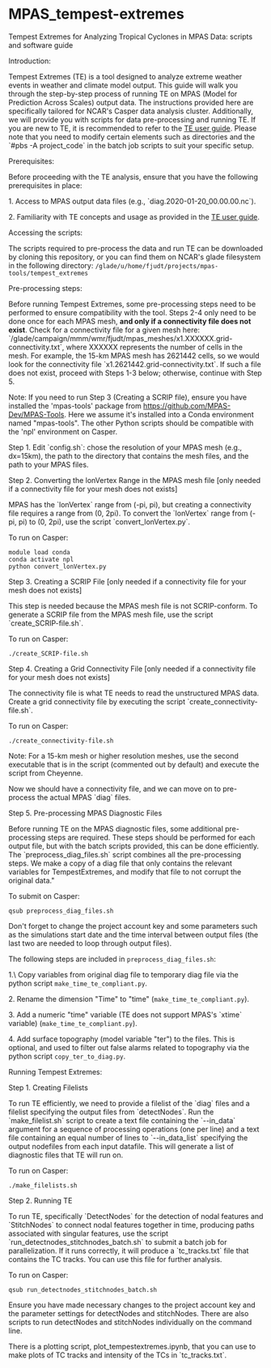 # MPAS_tempest-extremes
Tempest Extremes for Analyzing Tropical Cyclones in MPAS Data: scripts and software guide 

Introduction:

Tempest Extremes (TE) is a tool designed to analyze extreme weather events in weather and climate model output. This guide will walk you through the step-by-step process of running TE on MPAS (Model for Prediction Across Scales) output data. The instructions provided here are specifically tailored for NCAR's Casper data analysis cluster. Additionally, we will provide you with scripts for data pre-processing and running TE. If you are new to TE, it is recommended to refer to the [TE user guide](https://climate.ucdavis.edu/tempestextremes.php). Please note that you need to modify certain elements such as directories and the \`#pbs -A project\_code\` in the batch job scripts to suit your specific setup.

Prerequisites:

Before proceeding with the TE analysis, ensure that you have the following prerequisites in place:

1\. Access to MPAS output data files (e.g., \`diag.2020-01-20\_00.00.00.nc\`).

2\. Familiarity with TE concepts and usage as provided in the [TE user guide](https://climate.ucdavis.edu/tempestextremes.php#DetectNodes).

Accessing the scripts:

The scripts required to pre-process the data and run TE can be downloaded by cloning this repository, or you can find them on NCAR's glade filesystem in the following directory: `/glade/u/home/fjudt/projects/mpas-tools/tempest_extremes`

Pre-processing steps:

Before running Tempest Extremes, some pre-processing steps need to be performed to ensure compatibility with the tool. Steps 2-4 only need to be done once for each MPAS mesh, **and only if a connectivity file does not exist**. Check for a connectivity file for a given mesh here: \`/glade/campaign/mmm/wmr/fjudt/mpas\_meshes/x1.XXXXXX.grid-connectivity.txt\`, where XXXXXX represents the number of cells in the mesh. For example, the 15-km MPAS mesh has 2621442 cells, so we would look for the connectivity file \`x1.2621442.grid-connectivity.txt\`. If such a file does not exist, proceed with Steps 1-3 below; otherwise, continue with Step 5.

Note: If you need to run Step 3 (Creating a SCRIP file), ensure you have installed the 'mpas-tools' package from <https://github.com/MPAS-Dev/MPAS-Tools>. Here we assume it's installed into a Conda environment named "mpas-tools". The other Python scripts should be compatible with the 'npl' environment on Casper.

Step 1. Edit \`config.sh\`: chose the resolution of your MPAS mesh (e.g., dx=15km), the path to the directory that contains the mesh files, and the path to your MPAS files.

Step 2. Converting the lonVertex Range in the MPAS mesh file [only needed if a connectivity file for your mesh does not exists]

MPAS has the \`lonVertex\` range from (-pi, pi), but creating a connectivity file requires a range from (0, 2pi). To convert the \`lonVertex\` range from (-pi, pi) to (0, 2pi), use the script \`convert\_lonVertex.py\`.

To run on Casper:

    module load conda
    conda activate npl
    python convert_lonVertex.py

Step 3. Creating a SCRIP File [only needed if a connectivity file for your mesh does not exists]

This step is needed because the MPAS mesh file is not SCRIP-conform. To generate a SCRIP file from the MPAS mesh file, use the script \`create\_SCRIP-file.sh\`. 

To run on Casper:

    ./create_SCRIP-file.sh

Step 4. Creating a Grid Connectivity File [only needed if a connectivity file for your mesh does not exists]

The connectivity file is what TE needs to read the unstructured MPAS data. Create a grid connectivity file by executing the script \`create\_connectivity-file.sh\`. 

To run on Casper:

    ./create_connectivity-file.sh

Note: For a 15-km mesh or higher resolution meshes, use the second executable that is in the script (commented out by default) and execute the script from Cheyenne.

Now we should have a connectivity file, and we can move on to pre-process the actual MPAS \`diag\` files.

Step 5. Pre-processing MPAS Diagnostic Files

Before running TE on the MPAS diagnostic files, some additional pre-processing steps are required. These steps should be performed for each output file, but with the batch scripts provided, this can be done efficiently. The \`preprocess\_diag\_files.sh\` script combines all the pre-processing steps. We make a copy of a diag file that only contains the relevant variables for TempestExtremes, and modify that file to not corrupt the original data."

To submit on Casper:

    qsub preprocess_diag_files.sh

Don't forget to change the project account key and some parameters such as the simulations start date and the time interval between output files (the last two are needed to loop through output files).

The following steps are included in `preprocess_diag_files.sh`:

1.\ Copy variables from original diag file to temporary diag file via the python script `make_time_te_compliant.py`.

2\. Rename the dimension "Time" to "time" (`make_time_te_compliant.py`).

3\. Add a numeric "time" variable (TE does not support MPAS's \`xtime\` variable) (`make_time_te_compliant.py`).

4\. Add surface topography (model variable "ter") to the files. This is optional, and used to filter out false alarms related to topography via the python script `copy_ter_to_diag.py`.

Running Tempest Extremes:

Step 1. Creating Filelists

To run TE efficiently, we need to provide a filelist of the \`diag\` files and a filelist specifying the output files from \`detectNodes\`. Run the \`make\_filelist.sh\` script to create a text file containing the \`--in\_data\` argument for a sequence of processing operations (one per line) and a text file containing an equal number of lines to \`--in\_data\_list\` specifying the output nodefiles from each input datafile. This will generate a list of diagnostic files that TE will run on.

To run on Casper:

    ./make_filelists.sh

Step 2. Running TE

To run TE, specifically \`DetectNodes\` for the detection of nodal features and \`StitchNodes\` to connect nodal features together in time, producing paths associated with singular features, use the script \`run\_detectnodes\_stitchnodes\_batch.sh\` to submit a batch job for parallelization. If it runs correctly, it will produce a \`tc\_tracks.txt\` file that contains the TC tracks. You can use this file for further analysis.

To run on Casper:

    qsub run_detectnodes_stitchnodes_batch.sh

Ensure you have made necessary changes to the project account key and the parameter settings for detectNodes and stitchNodes. There are also scripts to run detectNodes and stitchNodes individually on the command line. 

There is a plotting script, plot_tempestextremes.ipynb, that you can use to make plots of TC tracks and intensity of the TCs in \`tc\_tracks.txt\`.
